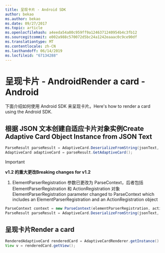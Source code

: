 ```yaml
---
title: 呈现卡片 - Android SDK
author: bekao
ms.author: bekao
ms.date: 09/27/2017
ms.topic: article
ms.openlocfilehash: a4eeda54a80c959ff9a1246371240954b4c3fb12
ms.sourcegitcommit: e002a988c570072d5bc24a1242eaaac0c9ce90df
ms.translationtype: MT
ms.contentlocale: zh-CN
ms.lasthandoff: 06/14/2019
ms.locfileid: "67134288"
---
```

# <a name="render-a-card---android"></a><span data-ttu-id="0d5f0-102">呈现卡片 - Android</span><span class="sxs-lookup"><span data-stu-id="0d5f0-102">Render a card - Android</span></span>

<span data-ttu-id="0d5f0-103">下面介绍如何使用 Android SDK 来呈现卡片。</span><span class="sxs-lookup"><span data-stu-id="0d5f0-103">Here's how to render a card using the Android SDK.</span></span>

## <a name="create-adaptive-card-object-instance-from-json-text"></a><span data-ttu-id="0d5f0-104">根据 JSON 文本创建自适应卡片对象实例</span><span class="sxs-lookup"><span data-stu-id="0d5f0-104">Create Adaptive Card Object Instance from JSON Text</span></span>

```java
ParseResult parseResult = AdaptiveCard.DeserializeFromString(jsonText, AdaptiveCardRenderer.VERSION, elementParserRegistration);
AdaptiveCard adaptiveCard = parseResult.GetAdaptiveCard();
```
> [!IMPORTANT]
> <span data-ttu-id="0d5f0-105">**v1.2 的重大更改**</span><span class="sxs-lookup"><span data-stu-id="0d5f0-105">**Breaking changes for v1.2**</span></span>
> 
> 1. <span data-ttu-id="0d5f0-106">ElementParserRegistration 参数已更改为 ParseContext，后者包括 ElementParserRegistration 和 ActionRegistration 对象</span><span class="sxs-lookup"><span data-stu-id="0d5f0-106">ElementParserRegistration parameter changed to ParseContext which includes an ElementParserRegistration and an ActionRegistration object</span></span>
> ```java
> ParseContext context = new ParseContext(elementParserRegistration, actionParserRegistration);
> ParseResult parseResult = AdaptiveCard.DeserializeFromString(jsonText, AdaptiveCardRenderer.VERSION, context);
> ```

## <a name="render-a-card"></a><span data-ttu-id="0d5f0-107">呈现卡片</span><span class="sxs-lookup"><span data-stu-id="0d5f0-107">Render a card</span></span>

```java
RenderedAdaptiveCard renderedCard = AdaptiveCardRenderer.getInstance().render(context, getSupportFragmentManager(), adaptiveCard, cardActionHandler, new HostConfig());
View v = renderedCard.getView();
```
